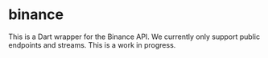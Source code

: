 # binance

This is a Dart wrapper for the Binance API. We currently only support public endpoints and streams. This is a work in progress.

